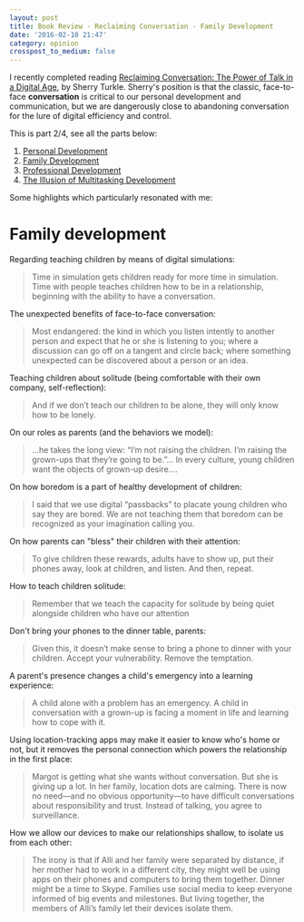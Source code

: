 ```yaml
---
layout: post
title: Book Review - Reclaiming Conversation - Family Development
date: '2016-02-10 21:47'
category: opinion
crosspost_to_medium: false
---
```


I recently completed reading [Reclaiming Conversation: The Power of Talk in a Digital Age](http://www.amazon.com/dp/B00SI0B6PC/ref=r_soa_w_d), by Sherry Turkle. Sherry's position is that the classic, face-to-face **conversation** is critical to our personal development and communication, but we are dangerously close to abandoning conversation for the lure of digital efficiency and control.

This is part 2/4, see all the parts below:

1. [Personal Development](/opinion/book-review-reclaiming-conversation-personal-development/)
2. [Family Development](/opinion/book-review-reclaiming-conversation-family-development/)
3. [Professional Development](/opinion/book-review-reclaiming-conversation-professional-development/)
4. [The Illusion of Multitasking Development](/opinion/book-review-reclaiming-conversation-illusion-of-multitasking/)

Some highlights which particularly resonated with me:

# Family development
Regarding teaching children by means of digital simulations:

> Time in simulation gets children ready for more time in simulation. Time with people teaches children how to be in a relationship, beginning with the ability to have a conversation.

The unexpected benefits of face-to-face conversation:

> Most endangered: the kind in which you listen intently to another person and expect that he or she is listening to you; where a discussion can go off on a tangent and circle back; where something unexpected can be discovered about a person or an idea.

Teaching children about solitude (being comfortable with their own company, self-reflection):

> And if we don’t teach our children to be alone, they will only know how to be lonely.

On our roles as parents (and the behaviors we model):

> ...he takes the long view: “I’m not raising the children. I’m raising the grown-ups that they’re going to be.”... In every culture, young children want the objects of grown-up desire....

On how boredom is a part of healthy development of children:

> I said that we use digital “passbacks” to placate young children who say they are bored. We are not teaching them that boredom can be recognized as your imagination calling you.

On how parents can "bless" their children with their attention:

> To give children these rewards, adults have to show up, put their phones away, look at children, and listen. And then, repeat.

How to teach children solitude:

> Remember that we teach the capacity for solitude by being quiet alongside children who have our attention

Don't bring your phones to the dinner table, parents:

> Given this, it doesn’t make sense to bring a phone to dinner with your children. Accept your vulnerability. Remove the temptation.

A parent's presence changes a child's emergency into a learning experience:

> A child alone with a problem has an emergency. A child in conversation with a grown-up is facing a moment in life and learning how to cope with it.

Using location-tracking apps may make it easier to know who's home or not, but it removes the personal connection which powers the relationship in the first place:

> Margot is getting what she wants without conversation. But she is giving up a lot. In her family, location dots are calming. There is now no need—and no obvious opportunity—to have difficult conversations about responsibility and trust. Instead of talking, you agree to surveillance.

How we allow our devices to make our relationships shallow, to isolate us from each other:

> The irony is that if Alli and her family were separated by distance, if her mother had to work in a different city, they might well be using apps on their phones and computers to bring them together. Dinner might be a time to Skype. Families use social media to keep everyone informed of big events and milestones. But living together, the members of Alli’s family let their devices isolate them.
